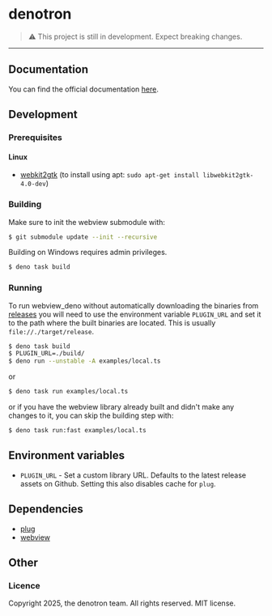 # denotron

> ⚠️ This project is still in development. Expect breaking changes.

---

## Documentation

You can find the official documentation
[here](https://jsr.io/@webview/webview/doc).

## Development

### Prerequisites

#### Linux

- [webkit2gtk](https://webkitgtk.org/) (to install using apt:
  `sudo apt-get install libwebkit2gtk-4.0-dev`)

### Building

Make sure to init the webview submodule with:

```bash
$ git submodule update --init --recursive
```

Building on Windows requires admin privileges.

```bash
$ deno task build
```

### Running

To run webview_deno without automatically downloading the binaries from
[releases](https://github.com/webview/webview_deno/releases) you will need to
use the environment variable `PLUGIN_URL` and set it to the path where the built
binaries are located. This is usually `file://./target/release`.

```bash
$ deno task build
$ PLUGIN_URL=./build/
$ deno run --unstable -A examples/local.ts
```

or

```bash
$ deno task run examples/local.ts
```

or if you have the webview library already built and didn't make any changes to
it, you can skip the building step with:

```bash
$ deno task run:fast examples/local.ts
```

## Environment variables

- `PLUGIN_URL` - Set a custom library URL. Defaults to the latest release assets
  on Github. Setting this also disables cache for `plug`.

## Dependencies

- [plug](https://jsr.io/@denosaurs/plug)
- [webview](https://github.com/webview/webview)

## Other

### Licence

Copyright 2025, the denotron team. All rights reserved. MIT license.
